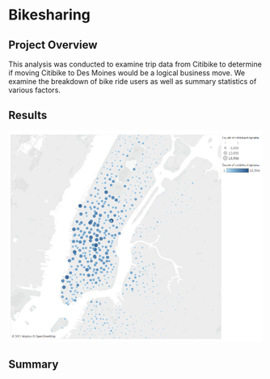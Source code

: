# Bikesharing

## Project Overview

This analysis was conducted to examine trip data from Citibike to determine if moving Citibike to Des Moines would be a logical business move. We examine the breakdown of bike ride users as well as summary statistics of various factors.

## Results

![graph1.PNG](Resources/graph1.PNG)

## Summary

